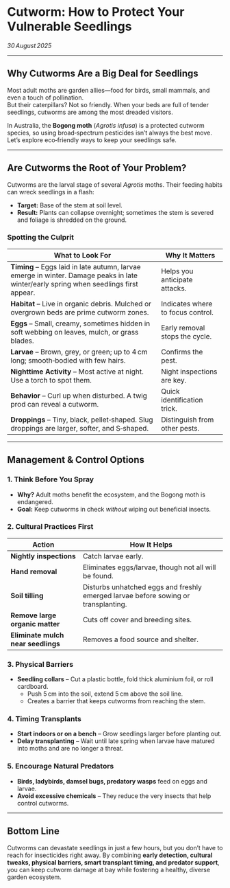 # Cutworm: How to Protect Your Vulnerable Seedlings

*30 August 2025*  

---

## Why Cutworms Are a Big Deal for Seedlings

Most adult moths are garden allies—food for birds, small mammals, and even a touch of pollination.  
But their caterpillars? Not so friendly. When your beds are full of tender seedlings, cutworms are among the most dreaded visitors.

In Australia, the **Bogong moth** (*Agrotis infusa*) is a protected cutworm species, so using broad‑spectrum pesticides isn’t always the best move. Let’s explore eco‑friendly ways to keep your seedlings safe.

---

## Are Cutworms the Root of Your Problem?

Cutworms are the larval stage of several *Agrotis* moths. Their feeding habits can wreck seedlings in a flash:

- **Target:** Base of the stem at soil level.  
- **Result:** Plants can collapse overnight; sometimes the stem is severed and foliage is shredded on the ground.

### Spotting the Culprit

| What to Look For | Why It Matters |
|------------------|----------------|
| **Timing** – Eggs laid in late autumn, larvae emerge in winter. Damage peaks in late winter/early spring when seedlings first appear. | Helps you anticipate attacks. |
| **Habitat** – Live in organic debris. Mulched or overgrown beds are prime cutworm zones. | Indicates where to focus control. |
| **Eggs** – Small, creamy, sometimes hidden in soft webbing on leaves, mulch, or grass blades. | Early removal stops the cycle. |
| **Larvae** – Brown, grey, or green; up to 4 cm long; smooth‑bodied with few hairs. | Confirms the pest. |
| **Nighttime Activity** – Most active at night. Use a torch to spot them. | Night inspections are key. |
| **Behavior** – Curl up when disturbed. A twig prod can reveal a cutworm. | Quick identification trick. |
| **Droppings** – Tiny, black, pellet‑shaped. Slug droppings are larger, softer, and S‑shaped. | Distinguish from other pests. |

---

## Management & Control Options

### 1. Think Before You Spray

- **Why?** Adult moths benefit the ecosystem, and the Bogong moth is endangered.  
- **Goal:** Keep cutworms in check *without* wiping out beneficial insects.

### 2. Cultural Practices First

| Action | How It Helps |
|--------|--------------|
| **Nightly inspections** | Catch larvae early. |
| **Hand removal** | Eliminates eggs/larvae, though not all will be found. |
| **Soil tilling** | Disturbs unhatched eggs and freshly emerged larvae before sowing or transplanting. |
| **Remove large organic matter** | Cuts off cover and breeding sites. |
| **Eliminate mulch near seedlings** | Removes a food source and shelter. |

### 3. Physical Barriers

- **Seedling collars** – Cut a plastic bottle, fold thick aluminium foil, or roll cardboard.  
  - Push 5 cm into the soil, extend 5 cm above the soil line.  
  - Creates a barrier that keeps cutworms from reaching the stem.

### 4. Timing Transplants

- **Start indoors or on a bench** – Grow seedlings larger before planting out.  
- **Delay transplanting** – Wait until late spring when larvae have matured into moths and are no longer a threat.

### 5. Encourage Natural Predators

- **Birds, ladybirds, damsel bugs, predatory wasps** feed on eggs and larvae.  
- **Avoid excessive chemicals** – They reduce the very insects that help control cutworms.

---

## Bottom Line

Cutworms can devastate seedlings in just a few hours, but you don’t have to reach for insecticides right away. By combining **early detection, cultural tweaks, physical barriers, smart transplant timing, and predator support**, you can keep cutworm damage at bay while fostering a healthy, diverse garden ecosystem.